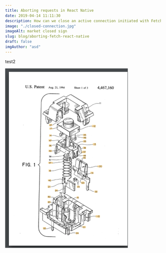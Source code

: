 ```yaml
---
title: Aborting requests in React Native
date: 2019-04-14 11:11:30
description: How can we close an active connection initiated with Fetch? And most important, what do we mean by "closing a connection"?
image: "./closed-connection.jpg"
imageAlt: market closed sign
slug: blog/aborting-fetch-react-native
draft: false
imgAuthor: "asd"
---
```


test2

![my switch](./switch.png)
